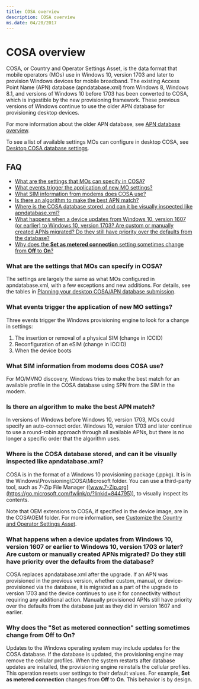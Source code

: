 ```yaml
---
title: COSA overview
description: COSA overview
ms.date: 04/20/2017
---
```


# COSA overview

COSA, or Country and Operator Settings Asset, is the data format that mobile operators (MOs) use in Windows 10, version 1703 and later to provision Windows devices for mobile broadband. The existing Access Point Name (APN) database (apndatabase.xml) from Windows 8, Windows 8.1, and versions of Windows 10 before 1703 has been converted to COSA, which is ingestible by the new provisioning framework. These previous versions of Windows continue to use the older APN database for provisioning desktop devices.

For more information about the older APN database, see [APN database overview](apn-database-overview.md).

To see a list of available settings MOs can configure in desktop COSA, see [Desktop COSA database settings](desktop-cosa-database-settings.md).

## FAQ

- [What are the settings that MOs can specify in COSA?](#settings)
- [What events trigger the application of new MO settings?](#events)
- [What SIM information from modems does COSA use?](#SIMinfo)
- [Is there an algorithm to make the best APN match?](#APNmatch)
- [Where is the COSA database stored, and can it be visually inspected like apndatabase.xml?](#location)
- [What happens when a device updates from Windows 10, version 1607 (or earlier) to Windows 10, version 1703? Are custom or manually created APNs migrated? Do they still have priority over the defaults from the database?](#update)
- [Why does the **Set as metered connection** setting sometimes change from **Off** to **On**?](#metered)

### <a href="" id="settings"></a> What are the settings that MOs can specify in COSA?

The settings are largely the same as what MOs configured in apndatabase.xml, with a few exceptions and new additions. For details, see the tables in [Planning your desktop COSA/APN database submission](planning-your-desktop-cosa-apn-database-submission.md).

### <a href="" id="events"></a> What events trigger the application of new MO settings?

Three events trigger the Windows provisioning engine to look for a change in settings: 

1.	The insertion or removal of a physical SIM (change in ICCID)
2.	Reconfiguration of an eSIM (change in ICCID)
3.	When the device boots

### <a href="" id="SIMinfo"></a> What SIM information from modems does COSA use?

For MO/MVNO discovery, Windows tries to make the best match for an available profile in the COSA database using SPN from the SIM in the modem.

### <a href="" id="APNmatch"></a> Is there an algorithm to make the best APN match?

In versions of Windows before Windows 10, version 1703, MOs could specify an auto-connect order. Windows 10, version 1703 and later continue to use a round-robin approach through all available APNs, but there is no longer a specific order that the algorithm uses.

### <a href="" id="location"></a> Where is the COSA database stored, and can it be visually inspected like apndatabase.xml?

COSA is in the format of a Windows 10 provisioning package (.ppkg). It is in the Windows\Provisioning\COSA\Microsoft folder. You can use a third-party tool, such as 7-Zip File Manager ([www.7-Zip.org](https://go.microsoft.com/fwlink/p/?linkid=844795)), to visually inspect its contents.

Note that OEM extensions to COSA, if specified in the device image, are in the COSA\OEM folder. For more information, see [Customize the Country and Operator Settings Asset](/windows-hardware/customize/desktop/customize-cosa).

### <a href="" id="update"></a> What happens when a device updates from Windows 10, version 1607 or earlier to Windows 10, version 1703 or later? Are custom or manually created APNs migrated? Do they still have priority over the defaults from the database?

COSA replaces apndatabase.xml after the upgrade. If an APN was provisioned in the previous version, whether custom, manual, or device-provisioned via the database, it is migrated as a part of the upgrade to version 1703 and the device continues to use it for connectivity without requiring any additional action. Manually provisioned APNs still have priority over the defaults from the database just as they did in version 1607 and earlier.

### <a href="" id="metered"></a>Why does the "Set as metered connection" setting sometimes change from **Off** to **On**?

Updates to the Windows operating system may include updates for the COSA database. If the database is updated, the provisioning engine may remove the cellular profiles. When the system restarts after database updates are installed, the provisioning engine reinstalls the cellular profiles. This operation resets user settings to their default values. For example, **Set as metered connection** changes from **Off** to **On**. This behavior is by design.
